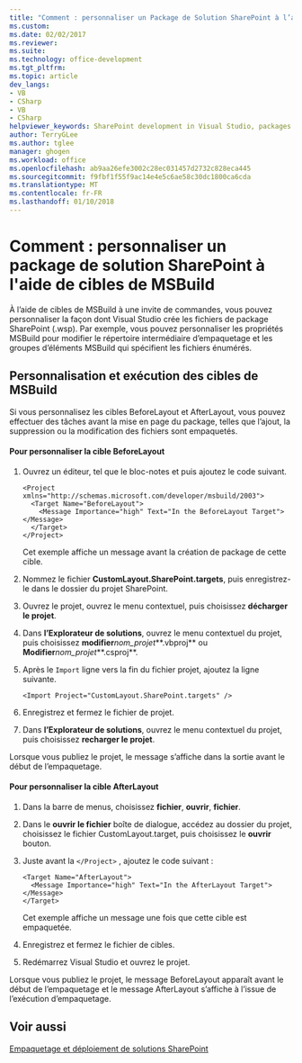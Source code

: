 ```yaml
---
title: "Comment : personnaliser un Package de Solution SharePoint à l’aide de cibles de MSBuild | Documents Microsoft"
ms.custom: 
ms.date: 02/02/2017
ms.reviewer: 
ms.suite: 
ms.technology: office-development
ms.tgt_pltfrm: 
ms.topic: article
dev_langs:
- VB
- CSharp
- VB
- CSharp
helpviewer_keywords: SharePoint development in Visual Studio, packages
author: TerryGLee
ms.author: tglee
manager: ghogen
ms.workload: office
ms.openlocfilehash: ab9aa26efe3002c28ec031457d2732c828eca445
ms.sourcegitcommit: f9fbf1f55f9ac14e4e5c6ae58c30dc1800ca6cda
ms.translationtype: MT
ms.contentlocale: fr-FR
ms.lasthandoff: 01/10/2018
---
```

# <a name="how-to-customize-a-sharepoint-solution-package-by-using-msbuild-targets"></a>Comment : personnaliser un package de solution SharePoint à l'aide de cibles de MSBuild
  À l’aide de cibles de MSBuild à une invite de commandes, vous pouvez personnaliser la façon dont Visual Studio crée les fichiers de package SharePoint (.wsp). Par exemple, vous pouvez personnaliser les propriétés MSBuild pour modifier le répertoire intermédiaire d’empaquetage et les groupes d’éléments MSBuild qui spécifient les fichiers énumérés.  
  
## <a name="customizing-and-running-msbuild-targets"></a>Personnalisation et exécution des cibles de MSBuild  
 Si vous personnalisez les cibles BeforeLayout et AfterLayout, vous pouvez effectuer des tâches avant la mise en page du package, telles que l’ajout, la suppression ou la modification des fichiers sont empaquetés.  
  
#### <a name="to-customize-the-beforelayout-target"></a>Pour personnaliser la cible BeforeLayout  
  
1.  Ouvrez un éditeur, tel que le bloc-notes et puis ajoutez le code suivant.  
  
    ```  
    <Project xmlns="http://schemas.microsoft.com/developer/msbuild/2003">  
      <Target Name="BeforeLayout">  
        <Message Importance="high" Text="In the BeforeLayout Target"></Message>  
      </Target>  
    </Project>  
    ```  
  
     Cet exemple affiche un message avant la création de package de cette cible.  
  
2.  Nommez le fichier **CustomLayout.SharePoint.targets**, puis enregistrez-le dans le dossier du projet SharePoint.  
  
3.  Ouvrez le projet, ouvrez le menu contextuel, puis choisissez **décharger le projet**.  
  
4.  Dans **l’Explorateur de solutions**, ouvrez le menu contextuel du projet, puis choisissez **modifier***nom_projet***.vbproj** ou **Modifier***nom_projet***.csproj**.  
  
5.  Après le `Import` ligne vers la fin du fichier projet, ajoutez la ligne suivante.  
  
    ```  
    <Import Project="CustomLayout.SharePoint.targets" />  
    ```  
  
6.  Enregistrez et fermez le fichier de projet.  
  
7.  Dans **l’Explorateur de solutions**, ouvrez le menu contextuel du projet, puis choisissez **recharger le projet**.  
  
 Lorsque vous publiez le projet, le message s’affiche dans la sortie avant le début de l’empaquetage.  
  
#### <a name="to-customize-the-afterlayout-target"></a>Pour personnaliser la cible AfterLayout  
  
1.  Dans la barre de menus, choisissez **fichier**, **ouvrir**, **fichier**.  
  
2.  Dans le **ouvrir le fichier** boîte de dialogue, accédez au dossier du projet, choisissez le fichier CustomLayout.target, puis choisissez le **ouvrir** bouton.  
  
3.  Juste avant la `</Project>` , ajoutez le code suivant :  
  
    ```  
    <Target Name="AfterLayout">  
      <Message Importance="high" Text="In the AfterLayout Target"></Message>  
    </Target>  
    ```  
  
     Cet exemple affiche un message une fois que cette cible est empaquetée.  
  
4.  Enregistrez et fermez le fichier de cibles.  
  
5.  Redémarrez Visual Studio et ouvrez le projet.  
  
 Lorsque vous publiez le projet, le message BeforeLayout apparaît avant le début de l’empaquetage et le message AfterLayout s’affiche à l’issue de l’exécution d’empaquetage.  
  
## <a name="see-also"></a>Voir aussi  
 [Empaquetage et déploiement de solutions SharePoint](../sharepoint/packaging-and-deploying-sharepoint-solutions.md)  
  
  